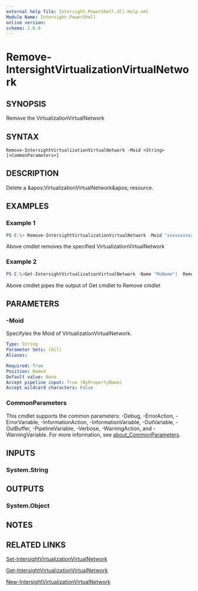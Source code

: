 ```yaml
---
external help file: Intersight.PowerShell.dll-Help.xml
Module Name: Intersight.PowerShell
online version:
schema: 2.0.0
---
```


# Remove-IntersightVirtualizationVirtualNetwork

## SYNOPSIS
Remove the VirtualizationVirtualNetwork

## SYNTAX

```
Remove-IntersightVirtualizationVirtualNetwork -Moid <String> [<CommonParameters>]
```

## DESCRIPTION
Delete a &amp;apos;VirtualizationVirtualNetwork&amp;apos; resource.

## EXAMPLES

### Example 1
```powershell
PS C:\> Remove-IntersightVirtualizationVirtualNetwork -Moid "xxxxxxxxxxxxxxxxxxxxxxxxxxx"
```
Above cmdlet removes the specified VirtualizationVirtualNetwork 

### Example 2
```powershell
PS C:\>Get-IntersightVirtualizationVirtualNetwork -Name "MoName"|  Remove-IntersightVirtualizationVirtualNetwork
```
Above cmdlet pipes the output of Get cmdlet to Remove cmdlet

## PARAMETERS

### -Moid
Specifyies the Moid of VirtualizationVirtualNetwork.

```yaml
Type: String
Parameter Sets: (All)
Aliases:

Required: True
Position: Named
Default value: None
Accept pipeline input: True (ByPropertyName)
Accept wildcard characters: False
```

### CommonParameters
This cmdlet supports the common parameters: -Debug, -ErrorAction, -ErrorVariable, -InformationAction, -InformationVariable, -OutVariable, -OutBuffer, -PipelineVariable, -Verbose, -WarningAction, and -WarningVariable. For more information, see [about_CommonParameters](http://go.microsoft.com/fwlink/?LinkID=113216).

## INPUTS

### System.String

## OUTPUTS

### System.Object
## NOTES

## RELATED LINKS

[Set-IntersightVirtualizationVirtualNetwork](./Set-IntersightVirtualizationVirtualNetwork.md)

[Get-IntersightVirtualizationVirtualNetwork](./Get-IntersightVirtualizationVirtualNetwork.md)

[New-IntersightVirtualizationVirtualNetwork](./New-IntersightVirtualizationVirtualNetwork.md)

